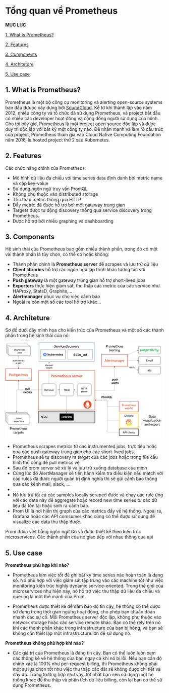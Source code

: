 # Tổng quan về Prometheus

**MỤC LỤC**

[1. What is Prometheus?](#what)

[2. Features](#features)

[3. Components](#component)

[4. Architeture](#arch)

[5. Use case](#usecase)


<a name="what"></a>
## 1. What is Prometheus?

Prometheus là một bộ công cụ monitoring và alerting open-source systems ban đầu đưuọc xây dựng bởi [SoundCloud](http://soundcloud.com/). Kể từ khi thành lập vào năm 2012, nhiều công ty và tổ chức đã sử dụng Prometheus, và project bắt đầu có nhiều các developer hoạt động và cộng đồng người sử dụng của mình. Cho tới bây giờ, Prometheus là một project open source độc lập và được duy trì độc lập với bất kỳ một công ty nào. Để nhấn mạnh và làm rõ cấu trúc của project, Prometheus tham gia vào  Cloud Native Computing Foundation năm 2016, là hosted project thứ 2 sau Kubernetes.


<a name="features"></a>
## 2. Features

Các chức năng chính của Prometheus:

* Mô hình dữ liệu đa chiều với time series data định danh bởi metric name và cặp key-value
* Sử dụng ngôn ngữ truy vấn PromQL
* Không phụ thuộc vào distributed storage
* Thu thâp metric thông qua HTTP
* Đẩy metric đã được hỗ trợ bởi một gateway trung gian
* Targets được tự động discovery thông qua service discovery trong Prometheus. 
* Được hỗ trợ bởi nhiều graphing và dashboarding


<a name="component"></a>
## 3. Components 

Hệ sinh thái của Prometheus bao gồm nhiều thành phần, trong đó có một vài thành phần là tùy chọn, có thể có hoặc không:

* Thành phần chính là **Prometheus server** để scrapes và lưu trữ dữ liệu
* **Client libraries** hỗ trợ các ngôn ngữ lập trình khác tương tác với Prometheus
* **Push gateway** là một gateway trung gian hỗ trợ short-lived jobs
* **Exporters** thực hiện giám sát, thu thập các metric của các service như HAProxy, StatsD, Graphite,...
* **Alertmanager** phục vụ cho việc cảnh báo
* Ngoài ra còn một số các tool hỗ trợ khác...


<a name="arch"></a>
## 4. Architeture

Sơ đồ dưới đây mình họa cho kiến trúc của Prometheus và một số các thành phần trong hệ sinh thái của nó:

<img src="../img/architecture.png">

* Prometheus scrapes metrics từ các instrumented jobs, trực tiếp hoặc qua các push gateway trung gian cho các short-lived jobs. 
* Prometheus sẽ tự discovery ra target của các jobs hoặc trong file cấu hình thủ công để pull metrics về
* Sau đó prom server sẽ xử lý và lưu trữ xuống database của mình
* Cùng lúc đó AlertManager sẽ tiến hành kiểm tra điều kiện nếu match với các rules đã được người quản trị định nghĩa thì sẽ gửi cảnh báo thông qua các kênh mail, slack, ...
* 
* Nó lưu trữ tất cả các samples locally scraped được và chạy các rule ứng với các data này để aggregate hoặc record new time series từ các dữ liệu đã tồn tại hoặc sinh ra cảnh báo.
* Prom UI là nơi hiển thị graph của các metrics đẩy về hệ thống. Ngoài ra, Grafana hoặc các API comsumer khác cũng có thể được sử dụng để visualize các data thu thập được.

Prom được viết bằng ngôn ngữ Go và được thiết kế theo kiến trúc microservices. Các thầnh phần của nó giao tiếp với nhau thông qua api

<a name="usecase"></a>
## 5. Use case

**Prometheus phù hợp khi nào?**

* Prometheus làm việc tốt để ghi bất kỳ time series nào hoàn toàn là dạng số. Nó phù hợp với việc giám sát tập trung vào các machine tốt như việc monitoring kiển trúc highly dynamic service-oriented. Trong thế giới của microservices như hiện nay, nó hỗ trợ việc thu thập dữ liệu đa chiều và quering là một thế mạnh của Prom.

* Prometheus được thiết kế để đảm bảo độ tin cậy, hệ thống có thể được sử dụng trong thời gian ngừng hoạt động, cho phép bạn chuẩn đoán nhanh các sự cố. Mỗi Prometheus server độc lập, không phụ thuộc vào network storage hoặc các service remote khác. Bạn có thể rely trên nó khi các thành phần khác trong infrastructure của bạn bị hỏng, và bạn sẽ không cần thiết lập một infrastructure lớn để sử dụng nó.

**Prometheus không phù hợp khi nào?**

* Các giá trị của Prometheus là đáng tin cậy. Bạn có thể luôn luôn xem các thông kê về hệ thống của bạn ngay cả khi nó bị lỗi. Nếu bạn cần độ chính xác là 100% như per-request billing, thì Prometheus không phải một sự lựa chọn tốt như việc thu thập các dât sẽ không được chi tiết và đầy đủ. Trong trường hợp như vậy, tốt nhất bạn nên sử dụng một hệ thống khac để thu thập và phân tích dữ liệu billing, còn lại bạn có thể sử dụng Prometheus.





